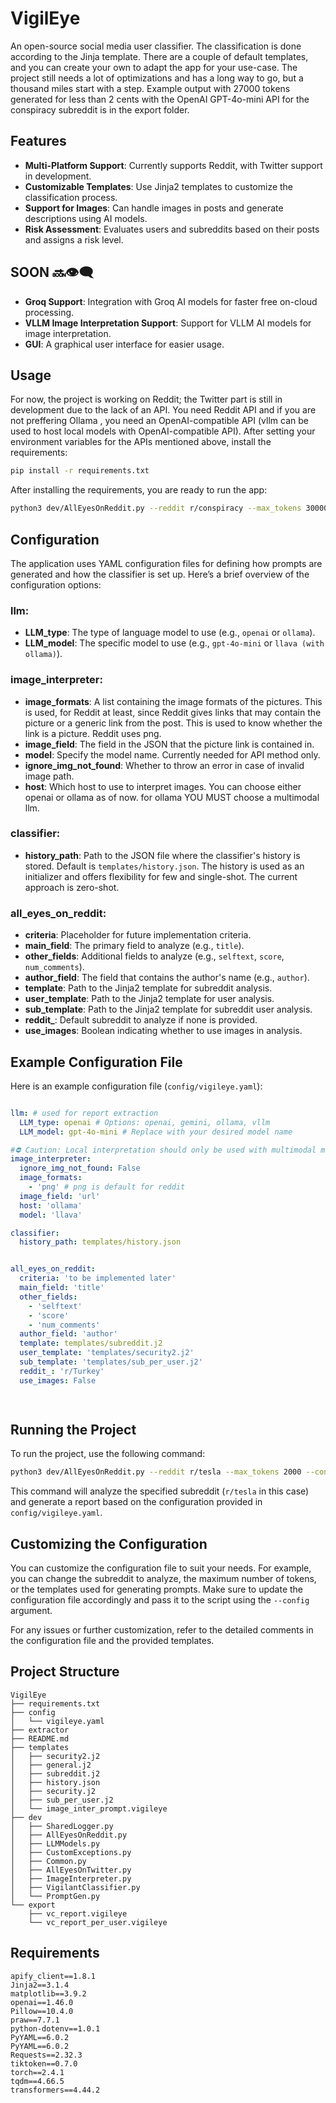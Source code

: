 # VigilEye

An open-source social media user classifier. The classification is done according to the Jinja template. There are a couple of default templates, and you can create your own to adapt the app for your use-case. The project still needs a lot of optimizations and has a long way to go, but a thousand miles start with a step. Example output with 27000 tokens generated for less than 2 cents with the OpenAI GPT-4o-mini API for the conspiracy subreddit is in the export folder.

## Features
*   **Multi-Platform Support**: Currently supports Reddit, with Twitter support in development.
*   **Customizable Templates**: Use Jinja2 templates to customize the classification process.
*   **Support for Images**: Can handle images in posts and generate descriptions using AI models.
*   **Risk Assessment**: Evaluates users and subreddits based on their posts and assigns a risk level.

## SOON 🔜👁️‍🗨️
*   **Groq Support**: Integration with Groq AI models for faster free on-cloud processing.
*   **VLLM Image Interpretation Support**: Support for VLLM AI models for image interpretation.
*   **GUI**: A graphical user interface for easier usage.

## Usage
For now, the project is working on Reddit; the Twitter part is still in development due to the lack of an API.
You need Reddit API and if you are not preffering Ollama , you need an OpenAI-compatible API (vllm can be used to host local models with OpenAI-compatible API).
After setting your environment variables for the APIs mentioned above, install the requirements:
```bash
pip install -r requirements.txt
```
After installing the requirements, you are ready to run the app:
```bash
python3 dev/AllEyesOnReddit.py --reddit r/conspiracy --max_tokens 30000 --config config/vigileye.yaml
```

## Configuration
The application uses YAML configuration files for defining how prompts are generated and how the classifier is set up. Here’s a brief overview of the configuration options:

### llm:
*   **LLM_type**: The type of language model to use (e.g., `openai` or `ollama`).
*   **LLM_model**: The specific model to use (e.g., `gpt-4o-mini` or `llava (with ollama)`).

### image_interpreter:
*   **image_formats**: A list containing the image formats of the pictures. This is used, for Reddit at least, since Reddit gives links that may contain the picture or a generic link from the post. This is used to know whether the link is a picture. Reddit uses png.
*   **image_field**: The field in the JSON that the picture link is contained in.
*   **model**: Specify the model name. Currently needed for API method only.
*   **ignore_img_not_found**: Whether to throw an error in case of invalid image path.
*   **host**: Which host to use to interpret images. You can choose either openai or ollama as of now. for ollama YOU MUST choose a multimodal llm.

### classifier:
*   **history_path**: Path to the JSON file where the classifier's history is stored. Default is `templates/history.json`. The history is used as an initializer and offers flexibility for few and single-shot. The current approach is zero-shot.

### all_eyes_on_reddit:
*   **criteria**: Placeholder for future implementation criteria.
*   **main_field**: The primary field to analyze (e.g., `title`).
*   **other_fields**: Additional fields to analyze (e.g., `selftext`, `score`, `num_comments`).
*   **author_field**: The field that contains the author's name (e.g., `author`).
*   **template**: Path to the Jinja2 template for subreddit analysis.
*   **user_template**: Path to the Jinja2 template for user analysis.
*   **sub_template**: Path to the Jinja2 template for subreddit user analysis.
*   **reddit_**: Default subreddit to analyze if none is provided.
*   **use_images**: Boolean indicating whether to use images in analysis.

## Example Configuration File
Here is an example configuration file (`config/vigileye.yaml`):

```yaml

llm: # used for report extraction
  LLM_type: openai # Options: openai, gemini, ollama, vllm
  LLM_model: gpt-4o-mini # Replace with your desired model name

#⛔️ Caution: Local interpretation should only be used with multimodal models. Currently supporting OLLAMA. VLLM is so soon! ⛔️'
image_interpreter:
  ignore_img_not_found: False
  image_formats:
    - 'png' # png is default for reddit
  image_field: 'url'
  host: 'ollama'
  model: 'llava'

classifier:
  history_path: templates/history.json


all_eyes_on_reddit:
  criteria: 'to be implemented later'
  main_field: 'title'
  other_fields:
    - 'selftext'
    - 'score'
    - 'num_comments'
  author_field: 'author'
  template: templates/subreddit.j2
  user_template: 'templates/security2.j2'
  sub_template: 'templates/sub_per_user.j2'
  reddit_: 'r/Turkey'
  use_images: False

  
```

## Running the Project
To run the project, use the following command:
```bash
python3 dev/AllEyesOnReddit.py --reddit r/tesla --max_tokens 2000 --config config/vigileye.yaml
```

This command will analyze the specified subreddit (`r/tesla` in this case) and generate a report based on the configuration provided in `config/vigileye.yaml`.

## Customizing the Configuration
You can customize the configuration file to suit your needs. For example, you can change the subreddit to analyze, the maximum number of tokens, or the templates used for generating prompts. Make sure to update the configuration file accordingly and pass it to the script using the `--config` argument.

For any issues or further customization, refer to the detailed comments in the configuration file and the provided templates.

## Project Structure

```
VigilEye
├── requirements.txt
├── config
│   └── vigileye.yaml
├── extractor
├── README.md
├── templates
│   ├── security2.j2
│   ├── general.j2
│   ├── subreddit.j2
│   ├── history.json
│   ├── security.j2
│   ├── sub_per_user.j2
│   └── image_inter_prompt.vigileye
├── dev
│   ├── SharedLogger.py
│   ├── AllEyesOnReddit.py
│   ├── LLMModels.py
│   ├── CustomExceptions.py
│   ├── Common.py
│   ├── AllEyesOnTwitter.py
│   ├── ImageInterpreter.py
│   ├── VigilantClassifier.py
│   └── PromptGen.py
└── export
    ├── vc_report.vigileye
    └── vc_report_per_user.vigileye
```

## Requirements

```
apify_client==1.8.1
Jinja2==3.1.4
matplotlib==3.9.2
openai==1.46.0
Pillow==10.4.0
praw==7.7.1
python-dotenv==1.0.1
PyYAML==6.0.2
PyYAML==6.0.2
Requests==2.32.3
tiktoken==0.7.0
torch==2.4.1
tqdm==4.66.5
transformers==4.44.2
```